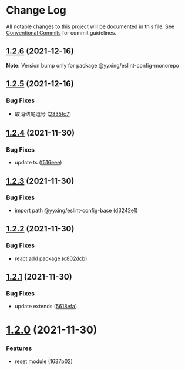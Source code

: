 # Change Log

All notable changes to this project will be documented in this file.
See [Conventional Commits](https://conventionalcommits.org) for commit guidelines.

## [1.2.6](https://github.com/yuanyuxing/eslint-config/compare/v1.2.5...v1.2.6) (2021-12-16)

**Note:** Version bump only for package @yyxing/eslint-config-monorepo





## [1.2.5](https://github.com/yuanyuxing/eslint-config/compare/v1.2.4...v1.2.5) (2021-12-16)


### Bug Fixes

* 取消结尾逗号 ([2835fc7](https://github.com/yuanyuxing/eslint-config/commit/2835fc7c8f95080e80deb73d49bdac2c49e9d955))





## [1.2.4](https://github.com/yuanyuxing/eslint-config/compare/v1.2.3...v1.2.4) (2021-11-30)


### Bug Fixes

* update ts ([f516eee](https://github.com/yuanyuxing/eslint-config/commit/f516eee45b0cd7b5841d98094c3eef2f326358d9))





## [1.2.3](https://github.com/yuanyuxing/eslint-config/compare/v1.2.2...v1.2.3) (2021-11-30)


### Bug Fixes

* import path @yyxing/eslint-config-base ([d3242e1](https://github.com/yuanyuxing/eslint-config/commit/d3242e19677db63e483bba8dbe106e581ca553f4))





## [1.2.2](https://github.com/yuanyuxing/eslint-config/compare/v1.2.1...v1.2.2) (2021-11-30)


### Bug Fixes

* react add package ([c802dcb](https://github.com/yuanyuxing/eslint-config/commit/c802dcb3ba7582e8771b91d6f8520ec3d5424528))





## [1.2.1](https://github.com/yuanyuxing/eslint-config/compare/v1.2.0...v1.2.1) (2021-11-30)


### Bug Fixes

* update extends ([5618efa](https://github.com/yuanyuxing/eslint-config/commit/5618efafa06836cbe1fa05157439c7c266ffec9a))





# [1.2.0](https://github.com/yuanyuxing/eslint-config/compare/v1.1.0...v1.2.0) (2021-11-30)


### Features

* reset module ([1637b02](https://github.com/yuanyuxing/eslint-config/commit/1637b02e584a26a1de8312e5fbbcc7ca61860e36))
